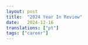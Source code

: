 ```yaml
---
layout: post
title:  "2024 Year In Review"
date:   2024-12-16
translations: ["pt"]
tags: ["career"]
---
```

